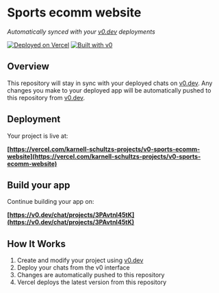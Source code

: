 # Sports ecomm website

*Automatically synced with your [v0.dev](https://v0.dev) deployments*

[![Deployed on Vercel](https://img.shields.io/badge/Deployed%20on-Vercel-black?style=for-the-badge&logo=vercel)](https://vercel.com/karnell-schultzs-projects/v0-sports-ecomm-website)
[![Built with v0](https://img.shields.io/badge/Built%20with-v0.dev-black?style=for-the-badge)](https://v0.dev/chat/projects/3PAvtnl45tK)

## Overview

This repository will stay in sync with your deployed chats on [v0.dev](https://v0.dev).
Any changes you make to your deployed app will be automatically pushed to this repository from [v0.dev](https://v0.dev).

## Deployment

Your project is live at:

**[https://vercel.com/karnell-schultzs-projects/v0-sports-ecomm-website](https://vercel.com/karnell-schultzs-projects/v0-sports-ecomm-website)**

## Build your app

Continue building your app on:

**[https://v0.dev/chat/projects/3PAvtnl45tK](https://v0.dev/chat/projects/3PAvtnl45tK)**

## How It Works

1. Create and modify your project using [v0.dev](https://v0.dev)
2. Deploy your chats from the v0 interface
3. Changes are automatically pushed to this repository
4. Vercel deploys the latest version from this repository